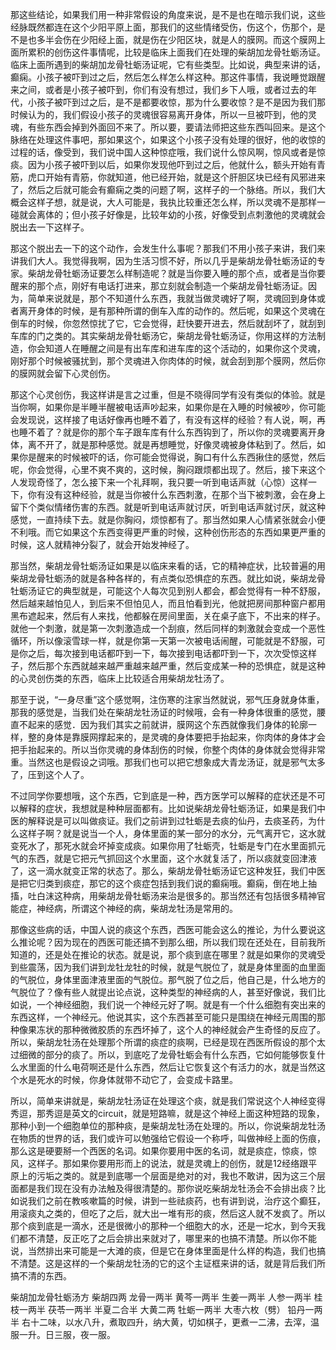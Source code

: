 那这些结论，如果我们用一种非常假设的角度来说，是不是也在暗示我们说，这些经脉既然都连在这个少阳平原上面，那我们的这些情绪受伤，伤这个，伤那个，是不是也多半会伤在少阳经上面，就是伤在少阳区块，就是人的膜网。而这个膜网上面所累积的创伤这件事情呢，比较是临床上面我们在处理的柴胡加龙骨牡蛎汤证。临床上面所遇到的柴胡加龙骨牡蛎汤证呢，它有些类型。比如说，典型来讲的话，癫痫。小孩子被吓到过之后，然后怎么样怎么样这种。那这件事情，我说睡觉跟醒来之间，或者是小孩子被吓到，你们有没有想过，我们乡下人哦，或者过去的年代，小孩子被吓到过之后，是不是都要收惊，那为什么要收惊？是不是因为我们那时候认为的，我们假设小孩子的灵魂很容易离开身体，所以一旦被吓到，他的灵魂，有些东西会掉到外面回不来了。所以要，要请法师把这些东西叫回来。是这个脉络在处理这件事吧，那如果这个，如果这个小孩子没有处理的很好，他的收惊的过程的话，像受到，我们说中国人这种惊症哦，我们说什么惊风啊，惊风或者是惊痰。因为小孩子被吓到以后，如果你发现他吓到过之后，他就什么，额头开始有青筋，虎口开始有青筋，你就知道，他已经开始，就是这个肝胆区块已经有风邪进来了，然后之后就可能会有癫痫之类的问题了啊，这样子的一个脉络。所以，我们大概会这样子想，就是说，大人可能是，我执比较重还怎么样，所以灵魂不是那样一碰就会离体的；但小孩子好像是，比较年幼的小孩，好像受到点刺激他的灵魂就会脱出去一下这样子。

那这个脱出去一下的这个动作，会发生什么事呢？那我们不用小孩子来讲，我们来讲我们大人。我觉得我啊，因为生活习惯不好，所以几乎是柴胡龙骨牡蛎汤证的专家。柴胡龙骨牡蛎汤证要怎么样制造呢？就是当你要入睡的那个点，或者是当你要醒来的那个点，刚好有电话打进来，那立刻就会制造一个柴胡龙骨牡蛎汤证。因为，简单来说就是，那个不知道什么东西，我就当做灵魂好了啊，灵魂回到身体或者离开身体的时候，是有那种所谓的倒车入库的动作的。然后呢，如果这个灵魂在倒车的时候，你忽然惊扰了它，它会觉得，赶快要开进去，然后就刮坏了，就刮到车库的门之类的。其实柴胡龙骨牡蛎汤它，柴胡龙骨牡蛎汤证，你用这样的方法制造，你会知道人在睡醒之间是有出车库和进车库的这个活动的，如果你这个灵魂，刚好那个时候被骚扰到，那个灵魂进入你肉体的时候，就会刮到那个膜网，然后你的膜网就会留下心灵创伤。

那这个心灵创伤，我这样讲是言之过重，但是不晓得同学有没有类似的体验。就是当你啊，如果你是半睡半醒被电话声吵起来，如果你是在入睡的时候被吵，你可能会发现说，这样接了电话好像再也睡不着了，有没有这样的经验？有人说，啊，再也睡不着了？就是你的那个车子跟车库有什么东西钩到了，所以你的灵魂要离开身体，离不开了，就是那种感觉。就是再想睡觉，好像灵魂被身体粘到了。然后，如果你是醒来的时候被吓的话，你可能会觉得说，胸口有什么东西揪住的感觉，然后呢，你会觉得，心里不爽不爽的，这时候，胸闷跟烦都出现了。然后，接下来这个人发现奇怪了，怎么接下来一个礼拜啊，我只要一听到电话声就（心惊）这样一下，你有没有这种经验，就是当你被什么东西刺激，在那个当下被刺激，会在身上留下个类似情绪伤害的东西。就是听到电话声就讨厌，听到电话声就讨厌，就这种感觉，一直持续下去。就是你胸闷，烦惊都有了。那当然如果人心情紧张就会小便不利哦。而它如果这个东西变得更严重的时候，这种创伤形态的东西如果更严重的时候，这人就精神分裂了，就会开始发神经了。

那当然，柴胡龙骨牡蛎汤证如果是以临床来看的话，它的精神症状，比较普遍的用柴胡龙骨牡蛎汤的就是各种各样的，有点类似恐惧症的东西。就比如说，柴胡龙骨牡蛎汤证它的典型就是，可能这个人每次见到别人都会，都会觉得有一种不舒服，然后越来越怕见人，到后来不但怕见人，而且怕看到光，他就把房间那种窗户都用黑布遮起来，然后有人来找，他都躲在房间里面，关在桌子底下，不出来的样子。就他一个刺激，就是第一次刺激造成一个刮痕，然后同样的刺激就会变成一个恶性循环，所以像滚雪球一样，就是你第一天第一次被电话闹醒，可能就是不舒服，可是你之后，每次接到电话都吓到一下，每次接到电话都吓到一下，次次受惊这样子，然后那个东西就越来越严重越来越严重，然后变成某一种的恐惧症，就是这种的心灵创伤类的东西，临床上比较适合用柴胡龙牡汤了。

那至于说，“一身尽重”这个感觉啊，注伤寒的注家当然就说，邪气压身就身体重，那我的感觉是，当我们处在柴胡龙牡汤证的时候哦，会有一种身体很重的感觉，腰直不起来的感觉．因为我们其实之前就讲，膜网这个东西就像我们身体的轮廓一样，整的身体是靠膜网撑起来的，是灵魂的身体要把手抬起来，你肉体的身体才会把手抬起来的。所以当你灵魂的身体刮伤的时候，你整个肉体的身体就会觉得非常重。当然这也是假设之词哦。那我们也可以把它想象成大青龙汤证，就是邪气太多了，压到这个人了。

不过同学你要想哦，这个东西，它到底是一种，西方医学可以解释的症状还是不可以解释的症状，我想就是种种层面都有。比如说柴胡龙骨牡蛎汤证，如果是我们中医的解释说是可以叫做痰证。我们之前讲到过牡蛎是去痰的仙丹，去痰圣药，为什么这样子啊？就是说当一个人，身体里面的某一部分的水分，元气离开它，这水就变死水了，那死水就会坏掉变成痰。如果你用了牡蛎壳，牡蛎是专门在水里面抓元气的东西，就是它把元气抓回这个水里面，这个水就复活了，所以痰就变回津液了，这一滴水就变正常的状态了。那么，柴胡龙骨牡蛎汤证它这种发狂，我们中医是把它归类到痰症，那它的这个痰症包括到我们说的癫痫哦。癫痫，倒在地上抽搐，吐白沫这种病，用柴胡龙骨牡蛎汤来治是很多的。那当然还有包括很多精神官能症，神经病，所谓这个神经的病，柴胡龙牡汤是常用的。

那像这些病的话，中国人说的痰这个东西，西医可能会这么的推论，为什么要说这么推论呢？因为现在的西医可能还搞不到那么细，所以我们现在还处在，目前我所知道的，还是处在推论的状态。就是说，那个痰到底在哪里？就是如果你的灵魂受到些震荡，因为我们讲到龙牡龙牡的时候，就是气脱位了，就是身体里面的血里面的气脱位，身体里面津液里面的气脱位。那气脱了位之后，他自己是，什么地方的气脱位了？像有些人就提出论点说，这种类型的神经病的人，甚至好像说，我们比如说，一个神经细胞，我们说一个神经元好了啊。就是有一个什么细胞有突出来的东西这样，一个神经元。他说其实，这个东西甚至可能只是围绕在神经元周围的那种像果冻状的那种微微胶质的东西坏掉了，这个人的神经就会产生奇怪的反应了。所以，柴胡龙牡汤在处理那个所谓的痰症的痰啊，已经是现在西医所假设的那个太过细微的部分的痰了。所以，到底吃了龙骨牡蛎会有什么东西，它如何能够恢复什么水里面的什么电荷啊还是什么东西，然后让它恢复这个有活力的水，就是当然这个水是死水的时候，你身体就带不动它了，会变成卡路里。

所以，简单来讲就是，柴胡龙牡汤证在处理这个痰，就是我们常说这个人神经变得秀逗，那秀逗是英文的circuit，就是短路嘛，就是这个神经上面这种短路的现象，那种小到一个细胞单位的那种痰，是柴胡龙牡汤在处理的。所以，你说柴胡龙牡汤在物质的世界的话，我们或许可以勉强给它假设一个称呼，叫做神经上面的伤痕，那么这是硬要掰一个西医的名词。如果你要用中医的名词，就是痰症，惊痰，惊风，这样子。那如果你要用形而上的说法，就是灵魂上的创伤，就是12经络跟平原上的污垢之类的。就是到底哪一个层面是绝对的对，我也不敢讲，因为这三个层面都是我们现在没有办法触及得很清楚的。那你说吃柴胡龙牡汤会不会排出痰？比如说我们之前在教咳嗽篇的时候，讲到一些祛痰药，也有讲到说，治疗这个癫狂，用滚痰丸之类的，但吃了之后，就大出一堆有形的痰，然后这人就不发疯了。所以那个痰到底是一滴水，还是很微小的那种一个细胞大的水，还是一坨水，到今天我们都不清楚，反正吃了之后会排出来就对了，哪里来的也搞不清楚。所以你不能说，当然排出来可能是一大滩的痰，但是它在身体里面是什么样的构造，我们也搞不清楚。这是这样的一个柴胡龙牡汤的它的这个主证框来讲的话，就是背后我们所搞不清的东西。

柴胡加龙骨牡蛎汤方
  柴胡四两  龙骨一两半  黄芩一两半  生姜一两半  人参一两半  桂枝一两半  茯苓一两半  半夏二合半  大黄二两  牡蛎一两半  大枣六枚（劈）  铅丹一两半
右十二味，以水八升，煮取四升，纳大黄，切如棋子，更煮一二沸，去滓，温服一升。日三服，夜一服。
